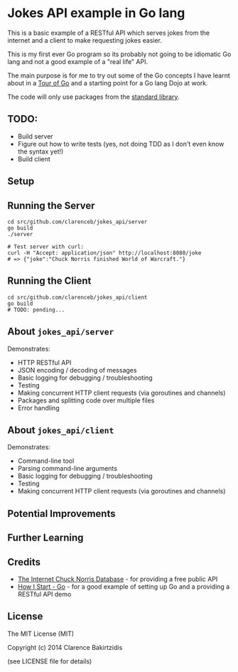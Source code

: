 Jokes API example in Go lang
============================

This is a basic example of a RESTful API which serves jokes from the internet and a client to make requesting jokes easier.

This is my first ever Go program so its probably not going to be idiomatic Go lang and not a good example of a "real life" API.

The main purpose is for me to try out some of the Go concepts I have learnt about in a [Tour of Go](http://tour.golang.org/) and a starting point for a Go lang Dojo at work.

The code will only use packages from the [standard library](http://golang.org/pkg/).

TODO:
-----
* Build server
* Figure out how to write tests (yes, not doing TDD as I don't even know the syntax yet!)
* Build client

Setup
-----

Running the Server
------------------

    cd src/github.com/clarenceb/jokes_api/server
    go build
    ./server

    # Test server with curl:
    curl -H "Accept: application/json" http://localhost:8080/joke
    # => {"joke":"Chuck Norris finished World of Warcraft."}

Running the Client
------------------

    cd src/github.com/clarenceb/jokes_api/client
    go build
    # TODO: pending...

About `jokes_api/server`
-----------------------

Demonstrates:

* HTTP RESTful API
* JSON encoding / decoding of messages
* Basic logging for debugging / troubleshooting
* Testing
* Making concurrent HTTP client requests (via goroutines and channels)
* Packages and splitting code over multiple files
* Error handling

About `jokes_api/client`
-----------------------

Demonstrates:

* Command-line tool
* Parsing command-line arguments
* Basic logging for debugging / troubleshooting
* Testing
* Making concurrent HTTP client requests (via goroutines and channels)

Potential Improvements
----------------------

Further Learning
----------------

Credits
-------

* [The Internet Chuck Norris Database](http://www.icndb.com/api/) - for providing a free public API
* [How I Start - Go](http://howistart.org/posts/go/1) - for a good example of setting up Go and a providing a RESTful API demo

License
-------

The MIT License (MIT)

Copyright (c) 2014 Clarence Bakirtzidis

(see LICENSE file for details)
